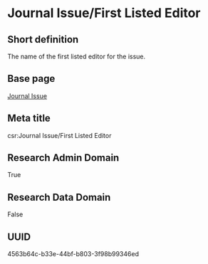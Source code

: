 # Journal Issue/First Listed Editor
## Short definition
The name of the first listed editor for the issue.
## Base page
[Journal Issue](https://github.com/EuroCRIS/CASRAI-Dictionairies/blob/main/Objects/Journal%20Issue.md)
## Meta title
csr:Journal Issue/First Listed Editor
## Research Admin Domain
True
## Research Data Domain
False
## UUID
4563b64c-b33e-44bf-b803-3f98b99346ed
